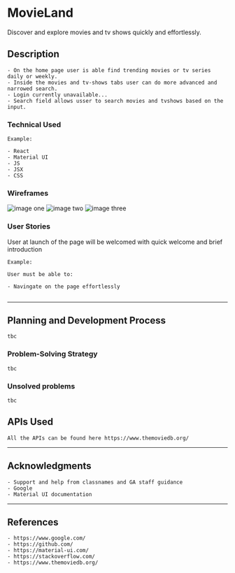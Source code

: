 # MovieLand

Discover and explore movies and tv shows quickly and effortlessly.

## Description

```
- On the home page user is able find trending movies or tv series daily or weekly.
- Inside the movies and tv-shows tabs user can do more advanced and narrowed search.
- Login currently unavailable...
- Search field allows usser to search movies and tvshows based on the input.

```

### Technical Used

```
Example:

- React
- Material UI
- JS
- JSX
- CSS
```

### Wireframes

![image one](https://i.ibb.co/523mJFY/one.png)
![image two](https://i.ibb.co/kJ04Dhm/two.png)
![image three](https://i.ibb.co/ZNkh8Fm/three.png)

### User Stories

User at launch of the page will be welcomed with quick welcome and brief introduction

```
Example:

User must be able to:

- Navingate on the page effortlessly


```

---

## Planning and Development Process

```
tbc
```

### Problem-Solving Strategy

```
tbc
```

### Unsolved problems

```
tbc
```

## APIs Used

```
All the APIs can be found here https://www.themoviedb.org/
```

---

## Acknowledgments

```
- Support and help from classnames and GA staff guidance
- Google
- Material UI documentation
```

---

## References

```
- https://www.google.com/
- https://github.com/
- https://material-ui.com/
- https://stackoverflow.com/
- https://www.themoviedb.org/
```
